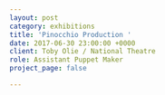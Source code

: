 ```yaml
---
layout: post
category: exhibitions
title: 'Pinocchio Production '
date: 2017-06-30 23:00:00 +0000
client: Toby Olie / National Theatre
role: Assistant Puppet Maker
project_page: false

---
```

